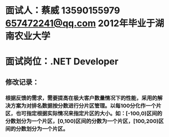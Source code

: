 # 面试人：蔡威 13590155979 657472241@qq.com 2012年毕业于湖南农业大学 
# 面试岗位：.NET Developer

## 修改记录：
### 根据反馈的需求，需要提高在极大客户数量情况下的性能，采用的解决方案为对排名数据按分数进行分片区管理。以每100分化作一个片区，也可指定根据实际情况来指定片区的大小。如：[-100,0)区间的分数划分为一个片区，[0,100)区间的分数为一个片区，[100,200)区间的分数划分为一个片区。
